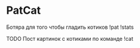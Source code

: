 # PatCat

Ботяра для того чтобы гладить котиков
!pat !stats 

TODO Пост картинок с котиками по команде !cat
